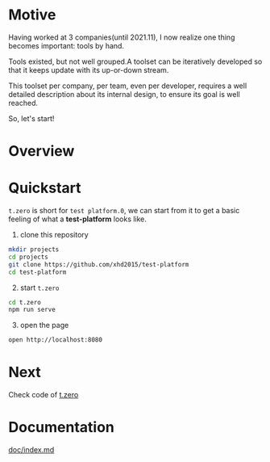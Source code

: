 # Motive
Having worked at 3 companies(until 2021.11), I now realize one thing becomes important: tools by hand.

Tools existed, but not well grouped.A toolset can be iteratively developed so that it keeps update with its up-or-down stream.

This toolset per company, per team, even per developer, requires a well detailed description about its internal design, to ensure its goal is well reached.

So, let's start!

# Overview

# Quickstart
`t.zero` is short for `test platform.0`, we can start from it to get a basic feeling of what a **test-platform** looks like.

1. clone this repository
```bash
mkdir projects
cd projects
git clone https://github.com/xhd2015/test-platform
cd test-platform
```

2. start `t.zero`
```bash
cd t.zero
npm run serve
```

3. open the page
```bash
open http://localhost:8080
```

# Next
Check code of [t.zero](./t.zero)

# Documentation
[doc/index.md](doc/index.md)